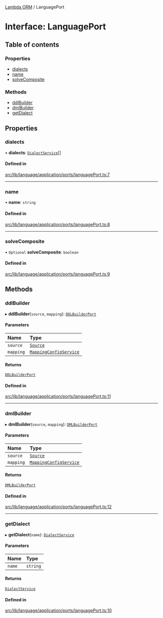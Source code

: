 [Lambda ORM](../README.md) / LanguagePort

# Interface: LanguagePort

## Table of contents

### Properties

- [dialects](LanguagePort.md#dialects)
- [name](LanguagePort.md#name)
- [solveComposite](LanguagePort.md#solvecomposite)

### Methods

- [ddlBuilder](LanguagePort.md#ddlbuilder)
- [dmlBuilder](LanguagePort.md#dmlbuilder)
- [getDialect](LanguagePort.md#getdialect)

## Properties

### dialects

• **dialects**: [`DialectService`](../classes/DialectService.md)[]

#### Defined in

[src/lib/language/application/ports/languagePort.ts:7](https://github.com/lambda-orm/lambdaorm/blob/14bde00a/src/lib/language/application/ports/languagePort.ts#L7)

___

### name

• **name**: `string`

#### Defined in

[src/lib/language/application/ports/languagePort.ts:8](https://github.com/lambda-orm/lambdaorm/blob/14bde00a/src/lib/language/application/ports/languagePort.ts#L8)

___

### solveComposite

• `Optional` **solveComposite**: `boolean`

#### Defined in

[src/lib/language/application/ports/languagePort.ts:9](https://github.com/lambda-orm/lambdaorm/blob/14bde00a/src/lib/language/application/ports/languagePort.ts#L9)

## Methods

### ddlBuilder

▸ **ddlBuilder**(`source`, `mapping`): [`DDLBuilderPort`](DDLBuilderPort.md)

#### Parameters

| Name | Type |
| :------ | :------ |
| `source` | [`Source`](Source.md) |
| `mapping` | [`MappingConfigService`](../classes/MappingConfigService.md) |

#### Returns

[`DDLBuilderPort`](DDLBuilderPort.md)

#### Defined in

[src/lib/language/application/ports/languagePort.ts:11](https://github.com/lambda-orm/lambdaorm/blob/14bde00a/src/lib/language/application/ports/languagePort.ts#L11)

___

### dmlBuilder

▸ **dmlBuilder**(`source`, `mapping`): [`DMLBuilderPort`](DMLBuilderPort.md)

#### Parameters

| Name | Type |
| :------ | :------ |
| `source` | [`Source`](Source.md) |
| `mapping` | [`MappingConfigService`](../classes/MappingConfigService.md) |

#### Returns

[`DMLBuilderPort`](DMLBuilderPort.md)

#### Defined in

[src/lib/language/application/ports/languagePort.ts:12](https://github.com/lambda-orm/lambdaorm/blob/14bde00a/src/lib/language/application/ports/languagePort.ts#L12)

___

### getDialect

▸ **getDialect**(`name`): [`DialectService`](../classes/DialectService.md)

#### Parameters

| Name | Type |
| :------ | :------ |
| `name` | `string` |

#### Returns

[`DialectService`](../classes/DialectService.md)

#### Defined in

[src/lib/language/application/ports/languagePort.ts:10](https://github.com/lambda-orm/lambdaorm/blob/14bde00a/src/lib/language/application/ports/languagePort.ts#L10)
